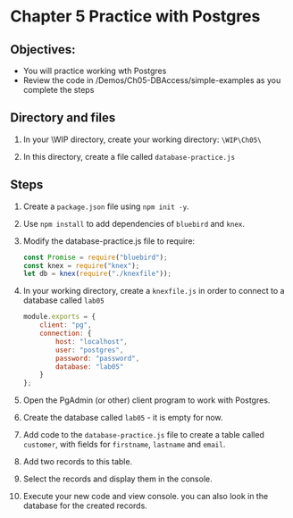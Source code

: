 # Chapter 5 Practice with Postgres
## Objectives:
* You will practice working wth Postgres
* Review the code in /Demos/Ch05-DBAccess/simple-examples as you complete the steps

## Directory and files

1. In your \WIP directory, create your working directory: `\WIP\Ch05\`

1. In this directory, create a file called `database-practice.js`


## Steps

1. Create a `package.json` file using `npm init -y`.

1. Use `npm install` to add dependencies of `bluebird` and `knex`.

1. Modify the database-practice.js file to require:
    ```javascript
    const Promise = require("bluebird");
    const knex = require("knex");
    let db = knex(require("./knexfile"));
    ```

1. In your working directory, create a `knexfile.js` in order to connect to a database called `lab05` 

    ```javascript
    module.exports = {
        client: "pg",
        connection: {
            host: "localhost",
            user: "postgres",
            password: "password",
            database: "lab05"
        }
    };
    ```

1. Open the PgAdmin (or other) client program to work with Postgres.

1. Create the database called `lab05` - it is empty for now.

1. Add code to the `database-practice.js` file to create a table called `customer`, with fields for `firstname`, `lastname` and `email`.

1. Add two records to this table.

1. Select the records and display them in the console.

1. Execute your new code and view console. you can also look in the database for the created records.